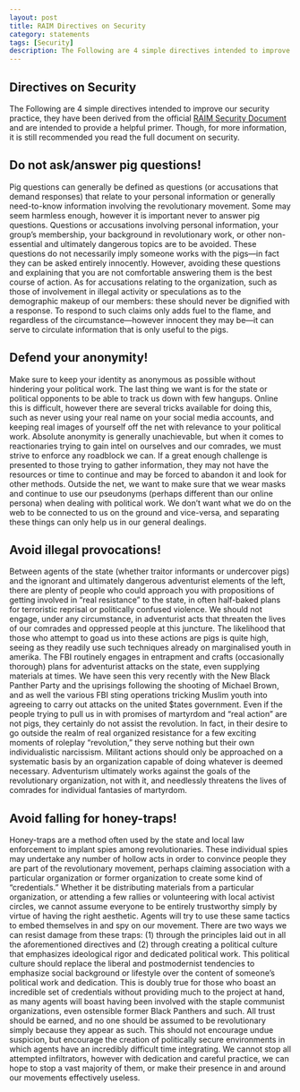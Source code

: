 ```yaml
---
layout: post
title: RAIM Directives on Security
category: statements
tags: [Security]
description: The Following are 4 simple directives intended to improve our security practice, they have been derived from the official RAIM Security Document and are intended to provide a helpful primer. Though, for more information, it is still recommended you read the full document on security.
---
```


## Directives on Security

The Following are 4 simple directives intended to improve our security practice, they have been derived from the official [RAIM Security Document](/uploads/raim/RAIM-Security-Document-US-Letter.pdf) and are intended to provide a helpful primer. Though, for more information, it is still recommended you read the full document on security.

## Do not ask/answer pig questions!

Pig questions can generally be defined as questions (or accusations that demand responses) that relate to your personal information or generally need-to-know information involving the revolutionary movement. Some may seem harmless enough, however it is important never to answer pig questions. Questions or accusations involving personal information, your group’s membership, your background in revolutionary work, or other non-essential and ultimately dangerous topics are to be avoided. These questions do not necessarily imply someone works with the pigs—in fact they can be asked entirely innocently. However, avoiding these questions and explaining that you are not comfortable answering them is the best course of action. As for accusations relating to the organization, such as those of involvement in illegal activity or speculations as to the demographic makeup of our members: these should never be dignified with a response. To respond to such claims only adds fuel to the flame, and regardless of the circumstance—however innocent they may be—it can serve to circulate information that is only useful to the pigs.

## Defend your anonymity!

Make sure to keep your identity as anonymous as possible without hindering your political work. The last thing we want is for the state or political opponents to be able to track us down with few hangups. Online this is difficult, however there are several tricks available for doing this, such as never using your real name on your social media accounts, and keeping real images of yourself off the net with relevance to your political work. Absolute anonymity is generally unachievable, but when it comes to reactionaries trying to gain intel on ourselves and our comrades, we must strive to enforce any roadblock we can. If a great enough challenge is presented to those trying to gather information, they may not have the resources or time to continue and may be forced to abandon it and look for other methods. Outside the net, we want to make sure that we wear masks and continue to use our pseudonyms (perhaps different than our online persona) when dealing with political work. We don’t want what we do on the web to be connected to us on the ground and vice-versa, and separating these things can only help us in our general dealings.

## Avoid illegal provocations!

Between agents of the state (whether traitor informants or undercover pigs) and the ignorant and ultimately dangerous adventurist elements of the left, there are plenty of people who could approach you with propositions of getting involved in “real resistance” to the state, in often half-baked plans for terroristic reprisal or politically confused violence. We should not engage, under any circumstance, in adventurist acts that threaten the lives of our comrades and oppressed people at this juncture. The likelihood that those who attempt to goad us into these actions are pigs is quite high, seeing as they readily use such techniques already on marginalised youth in amerika. The FBI routinely engages in entrapment and crafts (occasionally thorough) plans for adventurist attacks on the state, even supplying materials at times. We have seen this very recently with the New Black Panther Party and the uprisings following the shooting of Michael Brown, and as well the various FBI sting operations tricking Muslim youth into agreeing to carry out attacks on the united $tates government. Even if the people trying to pull us in with promises of martyrdom and “real action” are not pigs, they certainly do not assist the revolution. In fact, in their desire to go outside the realm of real organized resistance for a few exciting moments of roleplay “revolution,” they serve nothing but their own individualistic narcissism. Militant actions should only be approached on a systematic basis by an organization capable of doing whatever is deemed necessary. Adventurism ultimately works against the goals of the revolutionary organization, not with it, and needlessly threatens the lives of comrades for individual fantasies of martyrdom.

## Avoid falling for honey-traps!

Honey-traps are a method often used by the state and local law enforcement to implant spies among revolutionaries. These individual spies may undertake any number of hollow acts in order to convince people they are part of the revolutionary movement, perhaps claiming association with a particular organization or former organization to create some kind of “credentials.” Whether it be distributing materials from a particular organization, or attending a few rallies or volunteering with local activist circles, we cannot assume everyone to be entirely trustworthy simply by virtue of having the right aesthetic. Agents will try to use these same tactics to embed themselves in and spy on our movement. There are two ways we can resist damage from these traps: (1) through the principles laid out in all the aforementioned directives and (2) through creating a political culture that emphasizes ideological rigor and dedicated political work. This political culture should replace the liberal and postmodernist tendencies to emphasize social background or lifestyle over the content of someone’s political work and dedication. This is doubly true for those who boast an incredible set of credentials without providing much to the project at hand, as many agents will boast having been involved with the staple communist organizations, even ostensible former Black Panthers and such. All trust should be earned, and no one should be assumed to be revolutionary simply because they appear as such. This should not encourage undue suspicion, but encourage the creation of politically secure environments in which agents have an incredibly difficult time integrating. We cannot stop all attempted infiltrators, however with dedication and careful practice, we can hope to stop a vast majority of them, or make their presence in and around our movements effectively useless.

